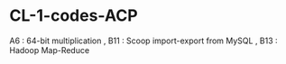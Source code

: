 # CL-1-codes-ACP
A6 : 64-bit multiplication ,
B11 : Scoop import-export from MySQL ,
B13 : Hadoop Map-Reduce
